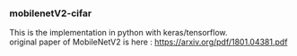 ### mobilenetV2-cifar

This is the implementation in python with keras/tensorflow.
<br>original paper of MobileNetV2 is here : https://arxiv.org/pdf/1801.04381.pdf
